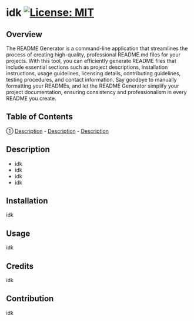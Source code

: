 # idk [![License: MIT](https://img.shields.io/badge/License-MIT-yellow.svg)](https://opensource.org/licenses/MIT)

## Overview
The README Generator is a command-line application that streamlines the process of creating high-quality, professional README.md files for your projects. With this tool, you can efficiently generate README files that include essential sections such as project descriptions, installation instructions, usage guidelines, licensing details, contributing guidelines, testing procedures, and contact information. Say goodbye to manually formatting your READMEs, and let the README Generator simplify your project documentation, ensuring consistency and professionalism in every README you create.

## Table of Contents
① [Description](#description) - [Description](#description) - [Description](#description)

## Description 
- idk
- idk
- idk
- idk
        
## Installation
idk
        
## Usage 
idk
        
## Credits 
idk
        
## Contribution 
idk